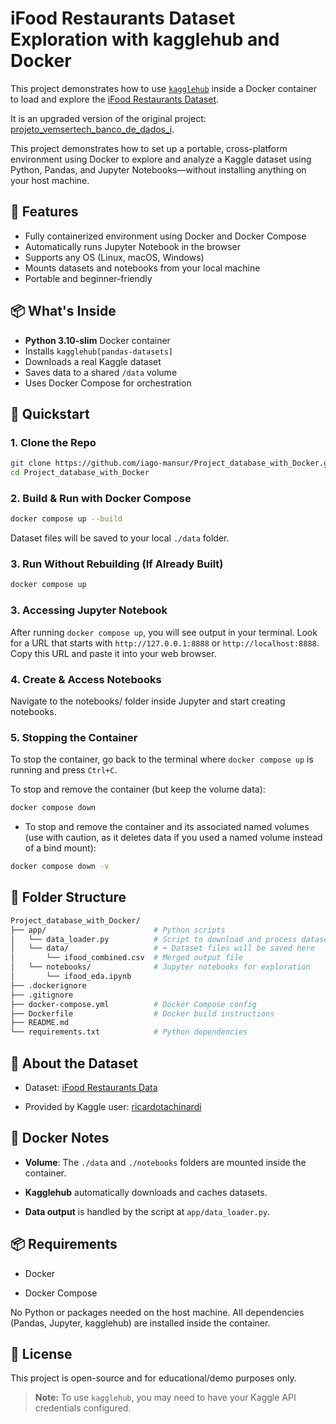# iFood Restaurants Dataset Exploration with kagglehub and Docker

This project demonstrates how to use [`kagglehub`](https://github.com/Kaggle/kagglehub) inside a Docker container to load and explore the [iFood Restaurants Dataset](https://www.kaggle.com/datasets/ricardotachinardi/ifood-restaurants-data).

It is an upgraded version of the original project:
[projeto_vemsertech_banco_de_dados_i](https://github.com/iago-mansur/projeto_vemsertech_banco_de_dados_i).

This project demonstrates how to set up a portable, cross-platform environment using Docker to explore and analyze a Kaggle dataset using Python, Pandas, and Jupyter Notebooks—without installing anything on your host machine.


## 🔧 Features

- Fully containerized environment using Docker and Docker Compose
- Automatically runs Jupyter Notebook in the browser
- Supports any OS (Linux, macOS, Windows)
- Mounts datasets and notebooks from your local machine
- Portable and beginner-friendly


## 📦 What's Inside

- **Python 3.10-slim** Docker container
- Installs `kagglehub[pandas-datasets]`
- Downloads a real Kaggle dataset
- Saves data to a shared `/data` volume
- Uses Docker Compose for orchestration


## 🚀 Quickstart

### 1. Clone the Repo

```bash
git clone https://github.com/iago-mansur/Project_database_with_Docker.git
cd Project_database_with_Docker
```

### 2. Build & Run with Docker Compose

```bash
docker compose up --build
```

Dataset files will be saved to your local `./data` folder.

### 3. Run Without Rebuilding (If Already Built)

```bash
docker compose up
```

### 3. Accessing Jupyter Notebook
After running `docker compose up`, you will see output in your terminal. Look for a URL that starts with `http://127.0.0.1:8888` or `http://localhost:8888`. Copy this URL and paste it into your web browser.

### 4. Create & Access Notebooks

Navigate to the notebooks/ folder inside Jupyter and start creating notebooks.

### 5. Stopping the Container

To stop the container, go back to the terminal where `docker compose up` is running and press `Ctrl+C`.

To stop and remove the container (but keep the volume data):

```bash
docker compose down
```

- To stop and remove the container and its associated named volumes (use with caution, as it deletes data if you used a named volume instead of a bind mount):

```bash
docker compose down -v
```


## 📂 Folder Structure

```bash
Project_database_with_Docker/
├── app/                        # Python scripts
│   └── data_loader.py          # Script to download and process dataset
│   └── data/                   # ⬅️ Dataset files will be saved here
│       └── ifood_combined.csv  # Merged output file
│   └── notebooks/              # Jupyter notebooks for exploration
│       └── ifood_eda.ipynb
├── .dockerignore
├── .gitignore
├── docker-compose.yml          # Docker Compose config
├── Dockerfile                  # Docker build instructions
├── README.md
└── requirements.txt            # Python dependencies
```


## 🧠 About the Dataset

- Dataset: [iFood Restaurants Data](https://www.kaggle.com/datasets/ricardotachinardi/ifood-restaurants-data)

- Provided by Kaggle user: [ricardotachinardi](https://www.kaggle.com/ricardotachinardi)


## 🐳 Docker Notes

- **Volume**: The `./data` and `./notebooks` folders are mounted inside the container.

- **Kagglehub** automatically downloads and caches datasets.

- **Data output** is handled by the script at `app/data_loader.py`.


## 📦 Requirements

- Docker

- Docker Compose

No Python or packages needed on the host machine. All dependencies (Pandas, Jupyter, kagglehub) are installed inside the container.

## 📄 License

This project is open-source and for educational/demo purposes only.

> **Note:** To use `kagglehub`, you may need to have your Kaggle API credentials configured.
